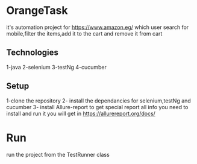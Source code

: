 # OrangeTask
it's automation project for  https://www.amazon.eg/ which user search for mobile,filter the items,add it to the cart and remove it from cart

## Technologies
1-java
2-selenium
3-testNg
4-cucumber

## Setup 
1-clone the repository
2- install the dependancies for selenium,testNg and cucumber
3- install Allure-report to get special report
   all info you need to install and run it you will get in https://allurereport.org/docs/

# Run
run the project from the TestRunner class
